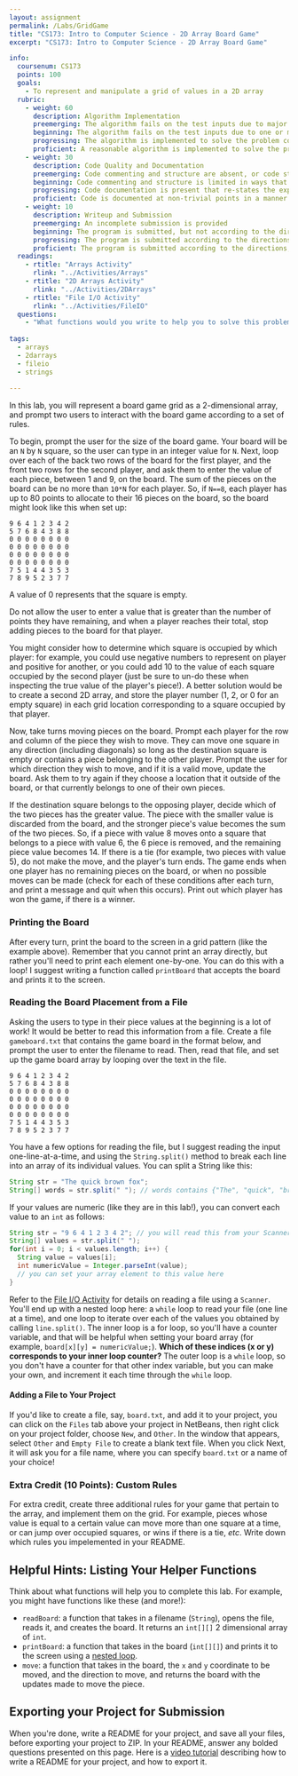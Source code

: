 ```yaml
---
layout: assignment
permalink: /Labs/GridGame
title: "CS173: Intro to Computer Science - 2D Array Board Game"
excerpt: "CS173: Intro to Computer Science - 2D Array Board Game"

info:
  coursenum: CS173
  points: 100
  goals:
    - To represent and manipulate a grid of values in a 2D array
  rubric:
    - weight: 60
      description: Algorithm Implementation
      preemerging: The algorithm fails on the test inputs due to major issues, or the program fails to compile and/or run
      beginning: The algorithm fails on the test inputs due to one or more minor issues
      progressing: The algorithm is implemented to solve the problem correctly according to given test inputs, but would fail if executed in a general case due to a minor issue or omission in the algorithm design or implementation
      proficient: A reasonable algorithm is implemented to solve the problem which correctly solves the problem according to the given test inputs, and would be reasonably expected to solve the problem in the general case
    - weight: 30
      description: Code Quality and Documentation
      preemerging: Code commenting and structure are absent, or code structure departs significantly from best practice, and/or the code departs significantly from the style guide
      beginning: Code commenting and structure is limited in ways that reduce the readability of the program, and/or there are minor departures from the style guide
      progressing: Code documentation is present that re-states the explicit code definitions, and/or code is written that mostly adheres to the style guide
      proficient: Code is documented at non-trivial points in a manner that enhances the readability of the program, and code is written according to the style guide
    - weight: 10
      description: Writeup and Submission
      preemerging: An incomplete submission is provided
      beginning: The program is submitted, but not according to the directions in one or more ways (for example, because it is lacking a readme writeup or missing answers to written questions)
      progressing: The program is submitted according to the directions with a minor omission or correction needed, including a readme writeup describing the solution and answering nearly all questions posed in the instructions
      proficient: The program is submitted according to the directions, including a readme writeup describing the solution and answering all questions posed in the instructions
  readings:
    - rtitle: "Arrays Activity"
      rlink: "../Activities/Arrays"     
    - rtitle: "2D Arrays Activity"
      rlink: "../Activities/2DArrays"          
    - rtitle: "File I/O Activity"
      rlink: "../Activities/FileIO" 
  questions:
    - "What functions would you write to help you to solve this problem?"
    
tags:
  - arrays
  - 2darrays
  - fileio
  - strings
  
---
```


In this lab, you will represent a board game grid as a 2-dimensional array, and prompt two users to interact with the board game according to a set of rules.

To begin, prompt the user for the size of the board game.  Your board will be an `N` by `N` square, so the user can type in an integer value for `N`.  Next, loop over each of the back two rows of the board for the first player, and the front two rows for the second player, and ask them to enter the value of each piece, between 1 and 9, on the board.  The sum of the pieces on the board can be no more than `10*N` for each player.  So, if `N==8`, each player has up to 80 points to allocate to their 16 pieces on the board, so the board might look like this when set up:

```
9 6 4 1 2 3 4 2
5 7 6 8 4 3 8 8
0 0 0 0 0 0 0 0
0 0 0 0 0 0 0 0
0 0 0 0 0 0 0 0
0 0 0 0 0 0 0 0 
7 5 1 4 4 3 5 3
7 8 9 5 2 3 7 7
```

A value of 0 represents that the square is empty.

Do not allow the user to enter a value that is greater than the number of points they have remaining, and when a player reaches their total, stop adding pieces to the board for that player.

You might consider how to determine which square is occupied by which player: for example, you could use negative numbers to represent on player and positive for another, or you could add 10 to the value of each square occupied by the second player (just be sure to un-do these when inspecting the true value of the player's piece!).  A better solution would be to create a second 2D array, and store the player number (1, 2, or 0 for an empty square) in each grid location corresponding to a square occupied by that player.

Now, take turns moving pieces on the board.  Prompt each player for the row and column of the piece they wish to move.  They can move one square in any direction (including diagonals) so long as the destination square is empty or contains a piece belonging to the other player.  Prompt the user for which direction they wish to move, and if it is a valid move, update the board.  Ask them to try again if they choose a location that it outside of the board, or that currently belongs to one of their own pieces.

If the destination square belongs to the opposing player, decide which of the two pieces has the greater value.  The piece with the smaller value is discarded from the board, and the stronger piece's value becomes the sum of the two pieces.  So, if a piece with value 8 moves onto a square that belongs to a piece with value 6, the 6 piece is removed, and the remaining piece value becomes 14.  If there is a tie (for example, two pieces with value 5), do not make the move, and the player's turn ends.  The game ends when one player has no remaining pieces on the board, or when no possible moves can be made (check for each of these conditions after each turn, and print a message and quit when this occurs).  Print out which player has won the game, if there is a winner.

### Printing the Board
After every turn, print the board to the screen in a grid pattern (like the example above).  Remember that you cannot print an array directly, but rather you'll need to print each element one-by-one.  You can do this with a loop!  I suggest writing a function called `printBoard` that accepts the board and prints it to the screen.

### Reading the Board Placement from a File
Asking the users to type in their piece values at the beginning is a lot of work!  It would be better to read this information from a file.  Create a file `gameboard.txt` that contains the game board in the format below, and prompt the user to enter the filename to read.  Then, read that file, and set up the game board array by looping over the text in the file.  

```
9 6 4 1 2 3 4 2
5 7 6 8 4 3 8 8
0 0 0 0 0 0 0 0
0 0 0 0 0 0 0 0
0 0 0 0 0 0 0 0
0 0 0 0 0 0 0 0 
7 5 1 4 4 3 5 3
7 8 9 5 2 3 7 7
```

You have a few options for reading the file, but I suggest reading the input one-line-at-a-time, and using the `String.split()` method to break each line into an array of its individual values.  You can split a String like this:

```java
String str = "The quick brown fox";
String[] words = str.split(" "); // words contains {"The", "quick", "brown", "fox"}
```

If your values are numeric (like they are in this lab!), you can convert each value to an `int` as follows:

```java
String str = "9 6 4 1 2 3 4 2"; // you will read this from your Scanner via a while loop!
String[] values = str.split(" ");
for(int i = 0; i < values.length; i++) {
  String value = values[i];
  int numericValue = Integer.parseInt(value);
  // you can set your array element to this value here
}
```

Refer to the [File I/O Activity](../Activities/FileIO) for details on reading a file using a `Scanner`.  You'll end up with a nested loop here: a `while` loop to read your file (one line at a time), and one loop to iterate over each of the values you obtained by calling `line.split()`.  The inner loop is a for loop, so you'll have a counter variable, and that will be helpful when setting your board array (for example, `board[x][y] = numericValue;`).  **Which of these indices (x or y) corresponds to your inner loop counter?**  The outer loop is a `while` loop, so you don't have a counter for that other index variable, but you can make your own, and increment it each time through the `while` loop.

#### Adding a File to Your Project
If you'd like to create a file, say, `board.txt`, and add it to your project, you can click on the `Files` tab above your project in NetBeans, then right click on your project folder, choose `New`, and `Other`.  In the window that appears, select `Other` and `Empty File` to create a blank text file.  When you click Next, it will ask you for a file name, where you can specify `board.txt` or a name of your choice!

### Extra Credit (10 Points): Custom Rules

For extra credit, create three additional rules for your game that pertain to the array, and implement them on the grid.  For example, pieces whose value is equal to a certain value can move more than one square at a time, or can jump over occupied squares, or wins if there is a tie, *etc*.  Write down which rules you impelemented in your README.

## Helpful Hints: Listing Your Helper Functions

Think about what functions will help you to complete this lab.  For example, you might have functions like these (and more!):

* `readBoard`: a function that takes in a filename (`String`), opens the file, reads it, and creates the board.  It returns an `int[][]` 2 dimensional array of `int`.
* `printBoard`: a function that takes in the board (`int[][]`) and prints it to the screen using a [nested loop](../Activities/2DArrays).
* `move`: a function that takes in the board, the `x` and `y` coordinate to be moved, and the direction to move, and returns the board with the updates made to move the piece.

## Exporting your Project for Submission

When you're done, write a README for your project, and save all your files, before exporting your project to ZIP.  In your README, answer any bolded questions presented on this page.  Here is a [video tutorial](../Modules/IDE/Module2) describing how to write a README for your project, and how to export it.
